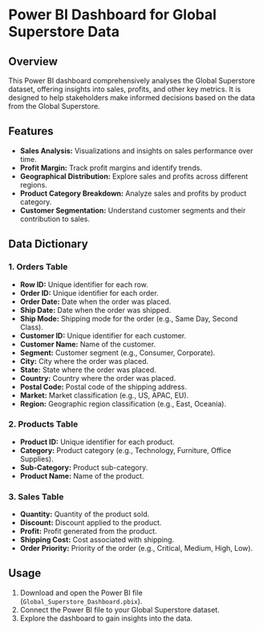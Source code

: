 # Power BI Dashboard for Global Superstore Data

## Overview

This Power BI dashboard comprehensively analyses the Global Superstore dataset, offering insights into sales, profits, and other key metrics. It is designed to help stakeholders make informed decisions based on the data from the Global Superstore.

## Features

- **Sales Analysis:** Visualizations and insights on sales performance over time.
- **Profit Margin:** Track profit margins and identify trends.
- **Geographical Distribution:** Explore sales and profits across different regions.
- **Product Category Breakdown:** Analyze sales and profits by product category.
- **Customer Segmentation:** Understand customer segments and their contribution to sales.

## Data Dictionary

### 1. Orders Table
- **Row ID:** Unique identifier for each row.
- **Order ID:** Unique identifier for each order.
- **Order Date:** Date when the order was placed.
- **Ship Date:** Date when the order was shipped.
- **Ship Mode:** Shipping mode for the order (e.g., Same Day, Second Class).
- **Customer ID:** Unique identifier for each customer.
- **Customer Name:** Name of the customer.
- **Segment:** Customer segment (e.g., Consumer, Corporate).
- **City:** City where the order was placed.
- **State:** State where the order was placed.
- **Country:** Country where the order was placed.
- **Postal Code:** Postal code of the shipping address.
- **Market:** Market classification (e.g., US, APAC, EU).
- **Region:** Geographic region classification (e.g., East, Oceania).
  
### 2. Products Table
- **Product ID:** Unique identifier for each product.
- **Category:** Product category (e.g., Technology, Furniture, Office Supplies).
- **Sub-Category:** Product sub-category.
- **Product Name:** Name of the product.

### 3. Sales Table
- **Quantity:** Quantity of the product sold.
- **Discount:** Discount applied to the product.
- **Profit:** Profit generated from the product.
- **Shipping Cost:** Cost associated with shipping.
- **Order Priority:** Priority of the order (e.g., Critical, Medium, High, Low).

## Usage

1. Download and open the Power BI file (`Global_Superstore_Dashboard.pbix`).
2. Connect the Power BI file to your Global Superstore dataset.
3. Explore the dashboard to gain insights into the data.
